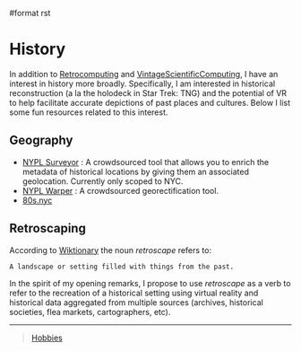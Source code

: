 \#format rst

History
=======

In addition to [Retrocomputing](../Retrocomputing) and [VintageScientificComputing](../VintageScientificComputing), I have an interest in history more broadly. Specifically, I am interested in historical reconstruction (a la the holodeck in Star Trek: TNG) and the potential of VR to help facilitate accurate depictions of past places and cultures. Below I list some fun resources related to this interest.

Geography
---------

-   [NYPL Surveyor](http://spacetime.nypl.org/surveyor) : A crowdsourced tool that allows you to enrich the metadata of historical locations by giving them an associated geolocation. Currently only scoped to NYC.
-   [NYPL Warper](http://maps.nypl.org/warper/) : A crowdsourced georectification tool.
-   [80s.nyc](http://80s.nyc/)

Retroscaping
------------

According to [Wiktionary](https://en.wiktionary.org/wiki/retroscape) the noun *retroscape* refers to:

    A landscape or setting filled with things from the past.

In the spirit of my opening remarks, I propose to use *retroscape* as a verb to refer to the recreation of a historical setting using virtual reality and historical data aggregated from multiple sources (archives, historical societies, flea markets, cartographers, etc).

* * * * *

> [Hobbies](../Hobbies)
